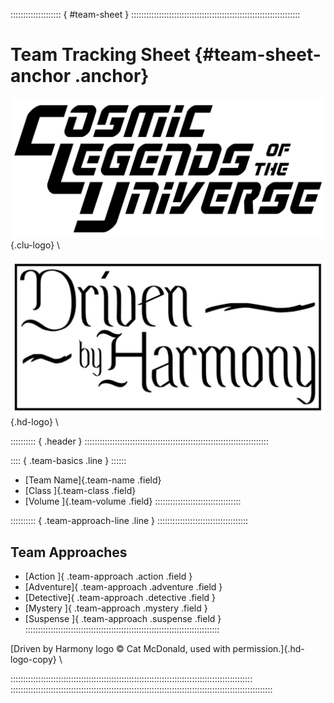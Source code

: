 :::::::::::::::::::: { #team-sheet } :::::::::::::::::::::::::::::::::::::::::::::::::::::::::::::::::::

# Team Tracking Sheet {#team-sheet-anchor .anchor}

![Cosmic Legends of the Universe](art/clu-logo-black-medium.png){.clu-logo} \

![Driven by Harmony](art/DrivenByHarmonyLogo.png){.hd-logo} \

:::::::::: { .header } :::::::::::::::::::::::::::::::::::::::::::::::::::::::::::::::::::::::::

:::: { .team-basics .line } ::::::
- [Team Name]{.team-name   .field}
- [Class    ]{.team-class  .field}
- [Volume   ]{.team-volume .field}
::::::::::::::::::::::::::::::::::

:::::::::: { .team-approach-line .line } ::::::::::::::::::::::::::::::::::::
## Team Approaches

- [Action   ]{ .team-approach .action    .field }
- [Adventure]{ .team-approach .adventure .field }
- [Detective]{ .team-approach .detective .field }
- [Mystery  ]{ .team-approach .mystery   .field }
- [Suspense ]{ .team-approach .suspense  .field }
:::::::::::::::::::::::::::::::::::::::::::::::::::::::::::::::::::::::::::::

[Driven by Harmony logo &copy; Cat McDonald, used with permission.]{.hd-logo-copy} \

::::::::::::::::::::::::::::::::::::::::::::::::::::::::::::::::::::::::::::::::::::::::::::::::
::::::::::::::::::::::::::::::::::::::::::::::::::::::::::::::::::::::::::::::::::::::::::::::::::::::::
